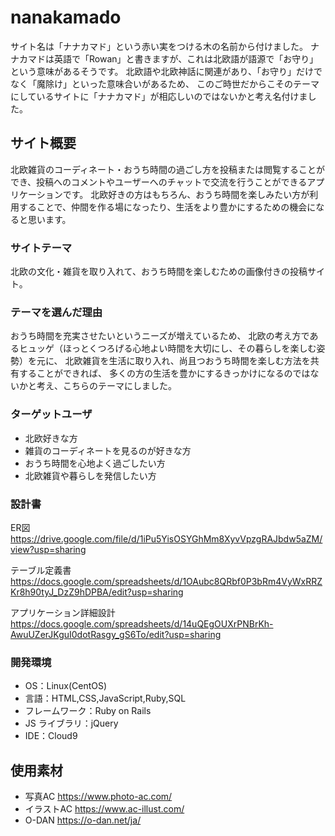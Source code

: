 # nanakamado
サイト名は「ナナカマド」という赤い実をつける木の名前から付けました。
ナナカマドは英語で「Rowan」と書きますが、これは北欧語が語源で「お守り」という意味があるそうです。
北欧語や北欧神話に関連があり、「お守り」だけでなく「魔除け」といった意味合いがあるため、
このご時世だからこそのテーマにしているサイトに「ナナカマド」が相応しいのではないかと考え名付けました。

## サイト概要
北欧雑貨のコーディネート・おうち時間の過ごし方を投稿または閲覧することができ、投稿へのコメントやユーザーへのチャットで交流を行うことができるアプリケーションです。
北欧好きの方はもちろん、おうち時間を楽しみたい方が利用することで、仲間を作る場になったり、生活をより豊かにするための機会になると思います。

### サイトテーマ
北欧の文化・雑貨を取り入れて、おうち時間を楽しむための画像付きの投稿サイト。

### テーマを選んだ理由
おうち時間を充実させたいというニーズが増えているため、
北欧の考え方であるヒュッゲ（ほっとくつろげる心地よい時間を大切にし、その暮らしを楽しむ姿勢）を元に、
北欧雑貨を生活に取り入れ、尚且つおうち時間を楽しむ方法を共有することができれば、
多くの方の生活を豊かにするきっかけになるのではないかと考え、こちらのテーマにしました。

### ターゲットユーザ
- 北欧好きな方
- 雑貨のコーディネートを見るのが好きな方
- おうち時間を心地よく過ごしたい方
- 北欧雑貨や暮らしを発信したい方

### 設計書
ER図
  https://drive.google.com/file/d/1iPu5YisOSYGhMm8XyvVpzgRAJbdw5aZM/view?usp=sharing

テーブル定義書
  https://docs.google.com/spreadsheets/d/1OAubc8QRbf0P3bRm4VyWxRRZKr8h90tyJ_DzZ9hDPBA/edit?usp=sharing

アプリケーション詳細設計
  https://docs.google.com/spreadsheets/d/14uQEgOUXrPNBrKh-AwuUZerJKguI0dotRasgy_gS6To/edit?usp=sharing


### 開発環境
- OS：Linux(CentOS)
- 言語：HTML,CSS,JavaScript,Ruby,SQL
- フレームワーク：Ruby on Rails
- JS ライブラリ：jQuery
- IDE：Cloud9

## 使用素材
- 写真AC https://www.photo-ac.com/
- イラストAC https://www.ac-illust.com/
- O-DAN https://o-dan.net/ja/
